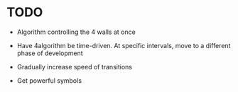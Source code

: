 # TODO

- Algorithm controlling the 4 walls at once

- Have 4algorithm be time-driven. At specific intervals, move to a different phase of development

- Gradually increase speed of transitions

- Get powerful symbols
